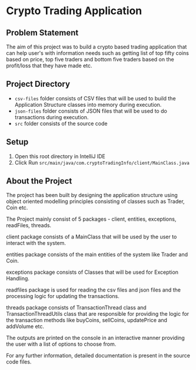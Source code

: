 # Crypto Trading Application

## Problem Statement
The aim of this project was to build a crypto based trading application that can help user's with information needs such as getting list of top fifty coins based on price, top five traders and bottom five traders based on the profit/loss that they have made etc.

## Project Directory
- `csv-files` folder consists of CSV files that will be used to build the Application Structure classes into memory during execution.
- `json-files` folder consists of JSON files that will be used to do transactions during execution.
- `src` folder consists of the source code

## Setup
1. Open this root directory in IntelliJ IDE
2. Click Run `src/main/java/com.cryptoTradingInfo/client/MainClass.java`

## About the Project
The project has been built by designing the application structure using object oriented modelling principles consisting of classes such as Trader, Coin etc.

The Project mainly consist of 5 packages - client, entities, exceptions, readFiles, threads. 

client package consists of a MainClass that will be used by the user to interact with the system.

entities package consists of the main entities of the system like Trader and Coin.

exceptions package consists of Classes that will be used for Exception Handling.

readfiles package is used for reading the csv files and json files and the processing logic for updating the transactions.

threads package consists of TransactionThread class and TransactionThreadUtils class that are responsible for providing the logic for the transaction methods like buyCoins, sellCoins, updatePrice and addVolume etc.

The outputs are printed on the console in an interactive manner providing the user with a list of options to choose from.

For any further information, detailed documentation is present in the source code files.